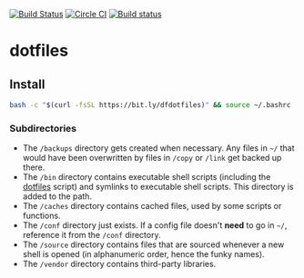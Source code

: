 [![Build Status](https://travis-ci.org/dueyfinster/dotfiles.svg?branch=master)](https://travis-ci.org/dueyfinster/dotfiles)
[![Circle
CI](https://circleci.com/gh/dueyfinster/dotfiles/tree/master.svg?style=svg)](https://circleci.com/gh/dueyfinster/dotfiles/tree/master)
[![Build
status](https://ci.appveyor.com/api/projects/status/v0lhd0mf2997i73a?svg=true)](https://ci.appveyor.com/project/dueyfinster/dotfiles-0iv0q)
# dotfiles
## Install

```sh
bash -c "$(curl -fsSL https://bit.ly/dfdotfiles)" && source ~/.bashrc
```

### Subdirectories

* The `/backups` directory gets created when necessary. Any files in `~/` that would have been overwritten by files in `/copy` or `/link` get backed up there.
* The `/bin` directory contains executable shell scripts (including the [dotfiles][dotfiles] script) and symlinks to executable shell scripts. This directory is added to the path.
* The `/caches` directory contains cached files, used by some scripts or functions.
* The `/conf` directory just exists. If a config file doesn't **need** to go in `~/`, reference it from the `/conf` directory.
* The `/source` directory contains files that are sourced whenever a new shell is opened (in alphanumeric order, hence the funky names).
* The `/vendor` directory contains third-party libraries.

[dotfiles]: bin/dotfiles
